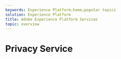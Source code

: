 ```yaml
---
keywords: Experience Platform;home;popular topics
solution: Experience Platform
title: Adobe Experience Platform Services
topic: overview
---
```


# Privacy Service